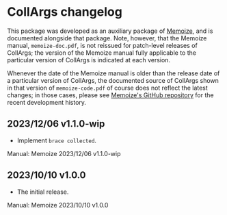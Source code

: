 # CollArgs changelog

This package was developed as an auxiliary package of
[Memoize](https://ctan.org/pkg/memoize), and is documented alongside that
package.  Note, however, that the Memoize manual, `memoize-doc.pdf`, is not
reissued for patch-level releases of CollArgs; the version of the Memoize manual
fully applicable to the particular version of CollArgs is indicated at each
version.

Whenever the date of the Memoize manual is older than the release date of a
particular version of CollArgs, the documented source of CollArgs shown in that
version of `memoize-code.pdf` of course does not reflect the latest changes; in
those cases, please see [Memoize's GitHub
repository](https://github.com/sasozivanovic/memoize) for the recent
development history.

## 2023/12/06 v1.1.0-wip
* Implement `brace collected`.

Manual: Memoize 2023/12/06 v1.1.0-wip

## 2023/10/10 v1.0.0
* The initial release.

Manual: Memoize 2023/10/10 v1.0.0
